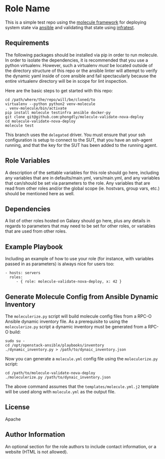 Role Name
=========

This is a simple test repo using the [molecule framework](https://molecule.readthedocs.io/en/latest/)
for deploying system state via [ansible](https://www.ansible.com/)
and validating that state using
[infratest](https://testinfra.readthedocs.io/en/latest/).

Requirements
------------

The following packages should be installed via pip in order to run molecule.
In order to isolate the dependencies, it is recommended that you use a python
virtualenv. However, such a virtualenv _must_ be located outside of the
directory structure of this repo or the ansible linter will attempt to verify
the dynamic yaml inside of core ansible and fail spectacularly because the
entire virtualenv directory will be in scope for lint inspection.

Here are the basic steps to get started with this repo:
```
cd /path/where/the/repo/will/be/cloned/to
virtualenv --python python2 venv-molecule
. venv-molecule/bin/activate
pip install molecule testinfra ansible docker-py
git clone git@github.com:phongdly/molecule-validate-nova-deploy
cd molecule-validate-nova-deploy
molecule test
```

This branch uses the `delegated` driver. You must ensure that your ssh
configuration is setup to connect to the SUT, that you have an ssh-agent
running, and that the key for the SUT has been added to the running agent.

Role Variables
--------------

A description of the settable variables for this role should go here, including any variables that are in defaults/main.yml, vars/main.yml, and any variables that can/should be set via parameters to the role. Any variables that are read from other roles and/or the global scope (ie. hostvars, group vars, etc.) should be mentioned here as well.

Dependencies
------------

A list of other roles hosted on Galaxy should go here, plus any details in regards to parameters that may need to be set for other roles, or variables that are used from other roles.

Example Playbook
----------------

Including an example of how to use your role (for instance, with variables passed in as parameters) is always nice for users too:

    - hosts: servers
      roles:
         - { role: molecule-validate-nova-deploy, x: 42 }

Generate Molecule Config from Ansible Dynamic Inventory
-------------------------------------------------------

The `moleculerize.py` script will build molecule config files from a RPC-O Ansible dynamic inventory file. As a
prerequisite to using the `moleculerize.py` script a dynamic inventory must be generated from a RPC-O build:

```
sudo su -
cd /opt/openstack-ansible/playbooks/inventory
./dynamic_inventory.py > /path/to/dynaic_inventory.json
```

Now you can generate a `molecule.yml` config file using the `moleculerize.py` script:

```
cd /path/to/molecule-validate-nova-deploy
./moleculerize.py /path/to/dynaic_inventory.json
```

The above command assumes that the `templates/molecule.yml.j2` template will be used along with `molecule.yml` as 
the output file.

License
-------

Apache

Author Information
------------------

An optional section for the role authors to include contact information, or a website (HTML is not allowed).

